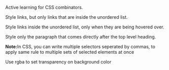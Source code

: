 <p>Active learning for CSS combinators.</p>
<p>Style links, but only links that are inside the unordered list.</p>
<p>Style links inside the unordered list, only when they are being hovered over.</p>
<p>Style only the paragraph that comes directly after the top level heading.</p>
<p><strong>Note:</strong>In CSS, you can write multiple selectors seperated by commas, to apply same rule to multiple sets of selected elements at once</p>
<p>Use rgba to set transparency on background color</p>
